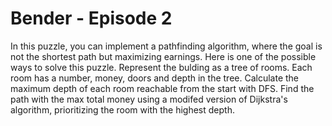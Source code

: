 # Bender - Episode 2

In this puzzle, you can implement a pathfinding algorithm, where the goal is not the shortest path but maximizing earnings. Here is one of the possible ways to solve this puzzle. Represent the bulding as a tree of rooms. Each room has a number, money, doors and depth in the tree. Calculate the maximum depth of each room reachable from the start with DFS. Find the path with the max total money using a modifed version of Dijkstra's algorithm, prioritizing the room with the highest depth.
